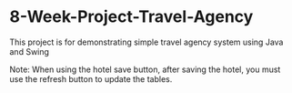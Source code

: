 ﻿# 8-Week-Project-Travel-Agency
This project is for demonstrating simple travel agency system using Java and Swing

Note: When using the hotel save button, after saving the hotel, you must use the refresh button to update the tables.
